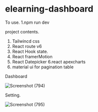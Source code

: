 # elearning-dashboard
To use.
1.npm run dev

project contents.
1. Tailwincd css
1. React route v6
2. React Hook state.
3. React framerMotion
5. React Datepicker 
6.react apexcharts
7. material ui for pagination table


Dashboard

![Screenshot (794)](https://github.com/Abdirasaaq-Nor/elearning-dashboard/assets/93242333/d2dad5bd-c786-4e9d-8547-8bedd5774777)


Setting.


![Screenshot (795)](https://github.com/Abdirasaaq-Nor/elearning-dashboard/assets/93242333/196d5ff9-a8af-4b0d-a547-9db64c5fb388)

